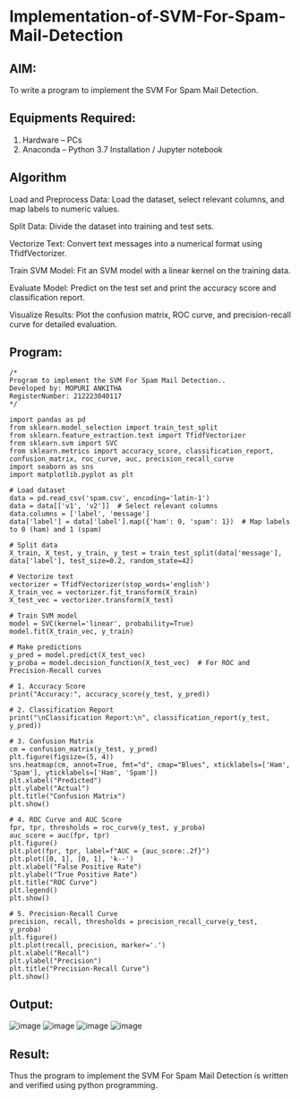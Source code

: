 # Implementation-of-SVM-For-Spam-Mail-Detection

## AIM:
To write a program to implement the SVM For Spam Mail Detection.

## Equipments Required:
1. Hardware – PCs
2. Anaconda – Python 3.7 Installation / Jupyter notebook

## Algorithm
Load and Preprocess Data: Load the dataset, select relevant columns, and map labels to numeric values.

Split Data: Divide the dataset into training and test sets.

Vectorize Text: Convert text messages into a numerical format using TfidfVectorizer.

Train SVM Model: Fit an SVM model with a linear kernel on the training data.

Evaluate Model: Predict on the test set and print the accuracy score and classification report.

Visualize Results: Plot the confusion matrix, ROC curve, and precision-recall curve for detailed evaluation.

## Program:
```
/*
Program to implement the SVM For Spam Mail Detection..
Developed by: MOPURI ANKITHA
RegisterNumber: 212223040117 
*/
```
```
import pandas as pd
from sklearn.model_selection import train_test_split
from sklearn.feature_extraction.text import TfidfVectorizer
from sklearn.svm import SVC
from sklearn.metrics import accuracy_score, classification_report, confusion_matrix, roc_curve, auc, precision_recall_curve
import seaborn as sns
import matplotlib.pyplot as plt

# Load dataset
data = pd.read_csv('spam.csv', encoding='latin-1')
data = data[['v1', 'v2']]  # Select relevant columns
data.columns = ['label', 'message']
data['label'] = data['label'].map({'ham': 0, 'spam': 1})  # Map labels to 0 (ham) and 1 (spam)

# Split data
X_train, X_test, y_train, y_test = train_test_split(data['message'], data['label'], test_size=0.2, random_state=42)

# Vectorize text
vectorizer = TfidfVectorizer(stop_words='english')
X_train_vec = vectorizer.fit_transform(X_train)
X_test_vec = vectorizer.transform(X_test)

# Train SVM model
model = SVC(kernel='linear', probability=True)
model.fit(X_train_vec, y_train)

# Make predictions
y_pred = model.predict(X_test_vec)
y_proba = model.decision_function(X_test_vec)  # For ROC and Precision-Recall curves

# 1. Accuracy Score
print("Accuracy:", accuracy_score(y_test, y_pred))

# 2. Classification Report
print("\nClassification Report:\n", classification_report(y_test, y_pred))

# 3. Confusion Matrix
cm = confusion_matrix(y_test, y_pred)
plt.figure(figsize=(5, 4))
sns.heatmap(cm, annot=True, fmt="d", cmap="Blues", xticklabels=['Ham', 'Spam'], yticklabels=['Ham', 'Spam'])
plt.xlabel("Predicted")
plt.ylabel("Actual")
plt.title("Confusion Matrix")
plt.show()

# 4. ROC Curve and AUC Score
fpr, tpr, thresholds = roc_curve(y_test, y_proba)
auc_score = auc(fpr, tpr)
plt.figure()
plt.plot(fpr, tpr, label=f"AUC = {auc_score:.2f}")
plt.plot([0, 1], [0, 1], 'k--')
plt.xlabel("False Positive Rate")
plt.ylabel("True Positive Rate")
plt.title("ROC Curve")
plt.legend()
plt.show()

# 5. Precision-Recall Curve
precision, recall, thresholds = precision_recall_curve(y_test, y_proba)
plt.figure()
plt.plot(recall, precision, marker='.')
plt.xlabel("Recall")
plt.ylabel("Precision")
plt.title("Precision-Recall Curve")
plt.show()

```

## Output:
![image](https://github.com/user-attachments/assets/44cf86ee-1c2b-422d-9af2-9164d21a8ada)
![image](https://github.com/user-attachments/assets/7828d970-2fcf-42c2-a83b-098d35cfced2)
![image](https://github.com/user-attachments/assets/d5bf464f-0f4f-4563-bb11-1ba580bf278c)
![image](https://github.com/user-attachments/assets/0d2980fc-24df-4857-a999-fba03b4b0790)






## Result:
Thus the program to implement the SVM For Spam Mail Detection is written and verified using python programming.
